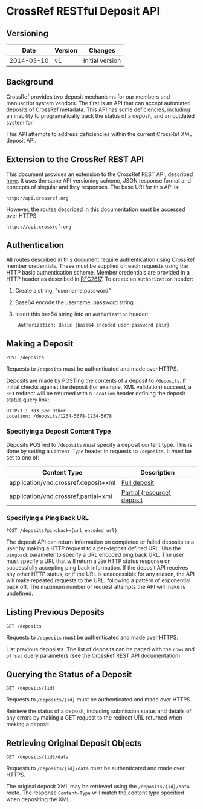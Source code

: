 # CrossRef RESTful Deposit API

## Versioning

| Date | Version | Changes |
|------|---------|---------|
| 2014-03-10 | v1 | Initial version |

## Background

CrossRef provides two deposit mechanisms for our members and manuscript system vendors.
The first is an API that can accept automated deposits of CrossRef metadata. This API
has some deficiencies, including an inability to programatically track the status of
a deposit, and an outdated system for

This API attempts to address deficiencies within the current CrossRef XML deposit API.

## Extension to the CrossRef REST API

This document provides an extension to the CrossRef REST API, described
[here](http://github.com/CrossRef/rest-api-doc/funder_api_doc.md). It uses the same
API versioning scheme, JSON response format and concepts of singular and listy
responses. The base URI for this API is:

    http://api.crossref.org

However, the routes described in this documentation must be accessed over HTTPS:

    https://api.crossref.org

## Authentication

All routes described in this document require authentication using CrossRef member
credentials. These must be supplied on each requests using the HTTP basic authentication
scheme. Member credentials are provided in a HTTP header as described in
[RFC2617](https://www.ietf.org/rfc/rfc2617.txt). To create an `Authorization` header:

1. Create a string, "username:password"
2. Base64 encode the username, password string
3. Insert this bas64 string into an `Authorization` header:

        Authorization: Basic {base64 encoded user:password pair}

## Making a Deposit

    POST /deposits

Requests to `/deposits` must be authenticated and made over HTTPS.

Deposits are made by POSTing the contents of a deposit to `/deposits`. If initial
checks against the deposit (for example, XML validation) succeed, a `303` redirect
will be returned with a `Location` header defining the deposit status query link:

    HTTP/1.1 303 See Other
	Location: /deposits/1234-5678-1234-5678

### Specifying a Deposit Content Type

Deposits POSTed to `/deposits` _must_ specify a deposit content type. This is done
by setting a `Content-Type` header in requests to `/deposits`. It _must_ be set to
one of:

| Content Type | Description |
|--------------|-------------|
| application/vnd.crossref.deposit+xml | [Full deposit](http://doi.crossref.org/schemas/crossref4.3.4.xsd) |
| application/vnd.crossref.partial+xml | [Partial (resource) deposit](http://doi.crossref.org/schemas/doi_resources4.3.2.xsd) |

### Specifying a Ping Back URL

    POST /deposits?pingback={url_encoded_url}

The deposit API can return information on completed or failed deposits to a
user by making a HTTP request to a per-deposit defined URL. Use the `pingback`
parameter to specify a URL encoded ping back URL. The user must specify a URL
that will return a `200` HTTP status response on successfully accepting ping
back information. If the deposit API receives any other HTTP status, or if the
URL is unaccessible for any reason, the API will make repeated requests to the
URL, following a pattern of exponential back off. The maximum number of request
attempts the API will make is undefined.

## Listing Previous Deposits

    GET /deposits

Requests to `/deposits` must be authenticated and made over HTTPS.

List previous deposists. The list of deposits can be paged with the `rows` and
`offset` query parameters (see the [CrossRef REST API documentation]()).

## Querying the Status of a Deposit

    GET /deposits/{id}

Requests to `/deposits/{id}` must be authenticated and made over HTTPS.

Retrieve the status of a deposit, including submission status and details of any
errors by making a GET request to the redirect URL returned when making a deposit.

## Retrieving Original Deposit Objects

    GET /deposits/{id}/data

Requests to `/deposits/{id}/data` must be authenticated and made over HTTPS.

The original deposit XML may be retrieved using the `/deposits/{id}/data` route.
The response `Content-Type` will match the content type specified when depositing
the XML.


